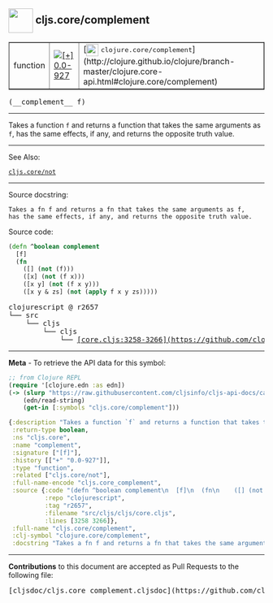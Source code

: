 ## <img width="48px" valign="middle" src="http://i.imgur.com/Hi20huC.png"> cljs.core/complement

 <table border="1">
<tr>

<td>function</td>
<td><a href="https://github.com/cljsinfo/cljs-api-docs/tree/0.0-927"><img valign="middle" alt="[+] 0.0-927" src="https://img.shields.io/badge/+-0.0--927-lightgrey.svg"></a> </td>
<td>
[<img height="24px" valign="middle" src="http://i.imgur.com/1GjPKvB.png"> <samp>clojure.core/complement</samp>](http://clojure.github.io/clojure/branch-master/clojure.core-api.html#clojure.core/complement)
</td>
</tr>
</table>

 <samp>
(__complement__ f)<br>
</samp>

---

Takes a function `f` and returns a function that takes the same arguments as
`f`, has the same effects, if any, and returns the opposite truth value.

---


See Also:

[`cljs.core/not`](cljs.core_not.md)<br>

---

Source docstring:

```
Takes a fn f and returns a fn that takes the same arguments as f,
has the same effects, if any, and returns the opposite truth value.
```

Source code:

```clj
(defn ^boolean complement
  [f]
  (fn
    ([] (not (f)))
    ([x] (not (f x)))
    ([x y] (not (f x y)))
    ([x y & zs] (not (apply f x y zs)))))
```

 <pre>
clojurescript @ r2657
└── src
    └── cljs
        └── cljs
            └── <ins>[core.cljs:3258-3266](https://github.com/clojure/clojurescript/blob/r2657/src/cljs/cljs/core.cljs#L3258-L3266)</ins>
</pre>


---

__Meta__ - To retrieve the API data for this symbol:

```clj
;; from Clojure REPL
(require '[clojure.edn :as edn])
(-> (slurp "https://raw.githubusercontent.com/cljsinfo/cljs-api-docs/catalog/cljs-api.edn")
    (edn/read-string)
    (get-in [:symbols "cljs.core/complement"]))
```

```clj
{:description "Takes a function `f` and returns a function that takes the same arguments as\n`f`, has the same effects, if any, and returns the opposite truth value.",
 :return-type boolean,
 :ns "cljs.core",
 :name "complement",
 :signature ["[f]"],
 :history [["+" "0.0-927"]],
 :type "function",
 :related ["cljs.core/not"],
 :full-name-encode "cljs.core_complement",
 :source {:code "(defn ^boolean complement\n  [f]\n  (fn\n    ([] (not (f)))\n    ([x] (not (f x)))\n    ([x y] (not (f x y)))\n    ([x y & zs] (not (apply f x y zs)))))",
          :repo "clojurescript",
          :tag "r2657",
          :filename "src/cljs/cljs/core.cljs",
          :lines [3258 3266]},
 :full-name "cljs.core/complement",
 :clj-symbol "clojure.core/complement",
 :docstring "Takes a fn f and returns a fn that takes the same arguments as f,\nhas the same effects, if any, and returns the opposite truth value."}

```

---

__Contributions__ to this document are accepted as Pull Requests to the following file:

 <pre>
[cljsdoc/cljs.core_complement.cljsdoc](https://github.com/cljsinfo/cljs-api-docs/blob/master/cljsdoc/cljs.core_complement.cljsdoc)
</pre>

